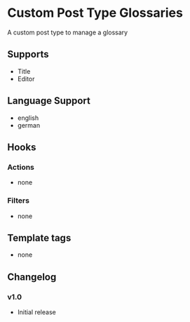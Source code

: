 # Custom Post Type Glossaries

A custom post type to manage a glossary

## Supports

* Title
* Editor

## Language Support

* english
* german

## Hooks

### Actions

* none

### Filters

* none

## Template tags

* none

## Changelog

### v1.0

* Initial release
